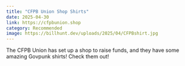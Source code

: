 ```yaml
---
title: "CFPB Union Shop Shirts"
date: 2025-04-30
link: https://cfpbunion.shop
category: Recommended
image: https://billhunt.dev/uploads/2025/04/CFPBshirt.jpg
---
```

The CFPB Union has set up a shop to raise funds, and they have some amazing Govpunk shirts! Check them out!
